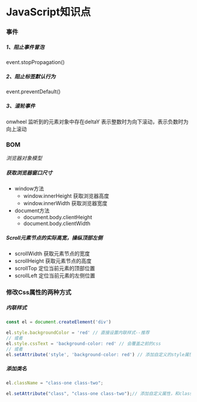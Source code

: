 # JavaScript知识点

### 事件

##### 1、阻止事件冒泡

event.stopPropagation()

##### 2、阻止标签默认行为

event.preventDefault()



##### 3、滚轮事件

onwheel   监听到的元素对象中存在deltaY 表示整数时为向下滚动，表示负数时为向上滚动



### BOM

*浏览器对象模型*

##### 获取浏览器窗口尺寸

- window方法
  - window.innerHeight 获取浏览器高度
  - window.innerWidth 获取浏览器宽度
- document方法
  - document.body.clientHeight
  - document.body.clientWidth



##### Scroll元素节点的实际高宽，操纵顶部左侧

- scrollWidth 获取元素节点的宽度
- scrollHeight 获取元素节点的高度
- scrollTop  定位当前元素的顶部位置
- scrollLeft 定位当前元素的左侧位置



### 修改Css属性的两种方式

##### 内联样式

```javascript
const el = document.createElement('div')

el.style.backgroundColor = 'red' // 直接设置内联样式--推荐
// 或者 
el.style.cssText = 'background-color: red' // 会覆盖之前的css
// 或者
el.setAttribute('style', 'background-color: red') // 添加自定义的style属性
```



##### 添加类名

```javascript
el.className = "class-one class-two";

el.setAttribute("class", "class-one class-two");// 添加自定义属性，和classname相同
```

